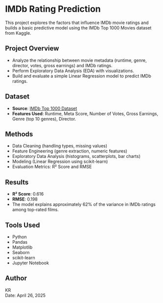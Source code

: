 
# IMDb Rating Prediction

This project explores the factors that influence IMDb movie ratings and builds a basic predictive model using the IMDb Top 1000 Movies dataset from Kaggle.

## Project Overview

- Analyze the relationship between movie metadata (runtime, genre, director, votes, gross earnings) and IMDb ratings.
- Perform Exploratory Data Analysis (EDA) with visualizations.
- Build and evaluate a simple Linear Regression model to predict IMDb ratings.

## Dataset

- **Source**: [IMDb Top 1000 Dataset](https://www.kaggle.com/datasets/emanchauhdary/imdb-top-1000-dataset)
- **Features Used**: Runtime, Meta Score, Number of Votes, Gross Earnings, Genre (top 10 genres), Director.

## Methods

- Data Cleaning (handling types, missing values)
- Feature Engineering (genre extraction, numeric features)
- Exploratory Data Analysis (histograms, scatterplots, bar charts)
- Modeling (Linear Regression using scikit-learn)
- Evaluation Metrics: R² Score and RMSE

## Results

- **R² Score**: 0.616
- **RMSE**: 0.198
- The model explains approximately 62% of the variance in IMDb ratings among top-rated films.

## Tools Used

- Python
- Pandas
- Matplotlib
- Seaborn
- scikit-learn
- Jupyter Notebook

## Author
KR  
Date: April 26, 2025
